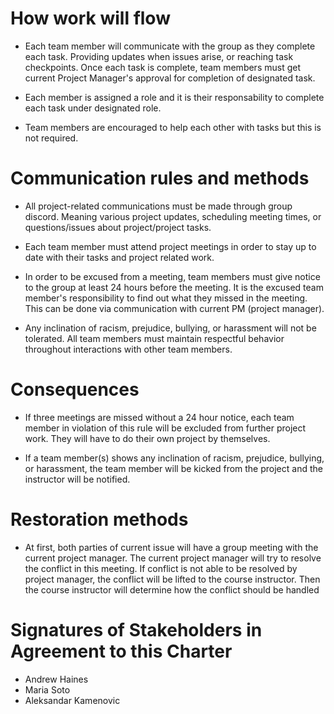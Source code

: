 # How work will flow

- Each team member will communicate with the group as they complete each task.
Providing updates when issues arise, or reaching task checkpoints. Once each task is complete, team members must get current Project Manager's approval for completion of designated task.

- Each member is assigned a role and it is their responsability to complete each task under designated role.

- Team members are encouraged to help each other with tasks but this is not required.

# Communication rules and methods

- All project-related communications must be made through group discord. Meaning various project updates, scheduling meeting times, or questions/issues about project/project tasks.

- Each team member must attend project meetings in order to stay up to date with their tasks and project related work.

- In order to be excused from a meeting, team members must give notice to the group at least 24 hours before the meeting. It is the excused team member's responsibility to find out what they missed in the meeting. This can be done via communication with current PM (project manager).

- Any inclination of racism, prejudice, bullying, or harassment will not be tolerated. All team members must maintain respectful behavior throughout interactions with other team members.

# Consequences

- If three meetings are missed without a 24 hour notice, each team member in violation of this rule will be excluded from further project work. They will have to do their own project by themselves.

- If a team member(s) shows any inclination of racism, prejudice, bullying, or harassment, the team member will be kicked from the project and the instructor will be notified. 

# Restoration methods

- At first, both parties of current issue will have a group meeting with the current project manager. The current project manager will try to resolve the conflict in this meeting. If conflict is not able to be resolved by project manager, the conflict will be lifted to the course instructor. Then the course instructor will determine how the conflict should be handled


# Signatures of Stakeholders in Agreement to this Charter

- Andrew Haines
- Maria Soto
- Aleksandar Kamenovic
